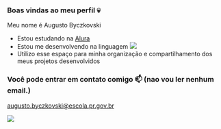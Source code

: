 ### Boas vindas ao meu perfil 💀

Meu nome é Augusto Byczkovski

- Estou estudando na [Alura](https://www.alura.com.br)
- Estou me desenvolvendo na linguagem ![](https://img.shields.io/badge/JavaScript-323330?style=for-the-badge&logo=javascript&logoColor=F7DF1E)
- Utilizo esse espaço para minha organização e compartilhamento dos meus projetos desenvolvidos

### Você pode entrar em contato comigo 📫 (nao vou ler nenhum email.)

augusto.byczkovski@escola.pr.gov.br

![](https://media.tenor.com/AbHVaTiljsMAAAAC/kurica.gif)
